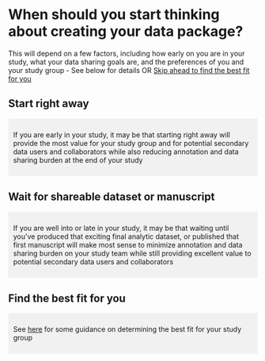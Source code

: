 # When should you start thinking about creating your data package? 

This will depend on a few factors, including how early on you are in your study, what your data sharing goals are, and the preferences of you and your study group - See below for details OR [Skip ahead to find the best fit for you](../fit/index.md)

## Start right away

<div markdown="1" style="background-color:rgba(0, 0, 0, 0.0470588); text-align:left; vertical-align: top; padding:10px 10px; margin-bottom: 10px;">

If you are early in your study, it may be that starting right away will provide the most value for your study group and for potential secondary data users and collaborators while also reducing annotation and data sharing burden at the end of your study

</div>

## Wait for shareable dataset or manuscript

<div markdown="1" style="background-color:rgba(0, 0, 0, 0.0470588); text-align:left; vertical-align: top; padding:10px 10px; margin-bottom: 10px;">

If you are well into or late in your study, it may be that waiting until you've produced that exciting final analytic dataset, or published that first manuscript will make most sense to minimize annotation and data sharing burden on your study team while still providing excellent value to potential secondary data users and collaborators

</div>

## Find the best fit for you

<div markdown="1" style="background-color:rgba(0, 0, 0, 0.0470588); text-align:left; vertical-align: top; padding:10px 10px; margin-bottom: 10px;">

See [here](../fit/index.md) for some guidance on determining the best fit for your study group

</div>